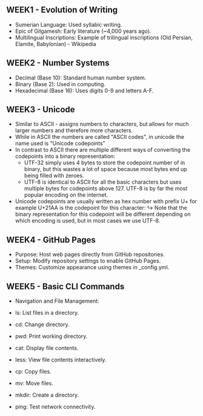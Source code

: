 ## WEEK1 - Evolution of Writing
- Sumerian Language: Used syllabic writing.
- Epic of Gilgamesh: Early literature (~4,000 years ago).
- Multilingual Inscriptions: Example of trilingual inscriptions (Old Persian, Elamite, Babylonian) - Wikipedia
## WEEK2 - Number Systems
- Decimal (Base 10): Standard human number system.
- Binary (Base 2): Used in computing.
- Hexadecimal (Base 16): Uses digits 0-9 and letters A-F.
## WEEK3 - Unicode
- Similar to ASCII - assigns numbers to characters, but allows for much larger numbers and therefore more characters.
- While in ASCII the numbers are called "ASCII codes", in unicode the name used is "Unicode codepoints"
- In contrast to ASCII there are multiple different ways of converting the codepoints into a binary representation:
  - UTF-32 simply uses 4 bytes to store the codepoint number of in binary, but this wastes a lot of space because most bytes end up being filled with zeroes.
  - UTF-8 is identical to ASCII for all the basic characters but uses multiple bytes for codepoints above 127. UTF-8 is by far the most popular encoding on the internet.
- Unicode codepoints are usually written as hex number with prefix U+ for example U+21AA is the codepoint for this character: ↪
Note that the binary representation for this codepoint will be different depending on which encoding is used, but in most cases we use UTF-8.
## WEEK4 - GitHub Pages
- Purpose: Host web pages directly from GitHub repositories.
- Setup: Modify repository settings to enable GitHub Pages.
- Themes: Customize appearance using themes in _config.yml.
## WEEK5 - Basic CLI Commands
- Navigation and File Management:

 - ls: List files in a directory.
 - cd: Change directory.
 - pwd: Print working directory.
 - cat: Display file contents.
 - less: View file contents interactively.
 - cp: Copy files.
 - mv: Move files.
 - mkdir: Create a directory.
 - ping: Test network connectivity.
